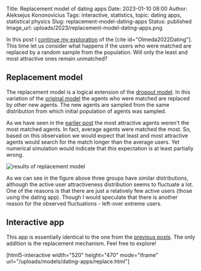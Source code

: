 Title: Replacement model of dating apps
Date: 2023-01-10 08:00
Author: Aleksejus Kononovicius
Tags: interactive, statistics, topic: dating apps, statistical physics
Slug: replacement-model-dating-apps
Status: published
Image_url: uploads/2023/replacement-model-dating-apps.png

In this post I [continue my
exploration](/tag/topic-dating-apps/) of the [cite id="Olmeda2022Dating"].
This time let us consider what happens if the users who were matched are
replaced by a random sample from the population. Will only the least and
most attractive ones remain unmatched?
<!--more-->

## Replacement model

The replacement model is a logical extension of the [dropout
model]({filename}/articles/2022/dropout-model-dating-apps.md). In this
variation of the [original
model]({filename}/articles/2022/statistical-physics-dating-apps.md) the
agents who were matched are replaced by other new agents. The new agents are
sampled from the same distribution from which initial population of agents
was sampled.

As we have seen in the [earlier
post]({filename}/articles/2022/dynamic-model-dating-apps.md) the most
attractive agents weren't the most matched agents. In fact, average agents
were matched the most. So, based on this observation we would expect that
least and most attractive agents would search for the match longer than the
average users. Yet numerical simulation would indicate that this expectation
is at least partially wrong.

![results of replacement
model]({static}/uploads/2023/replacement-model-dating-apps.png "(lower figure)
Comparison sample population (red curve), matched user population (blue
curve) and the active user population (grey curve) match.")

As we can see in the figure above three groups have similar distributions,
although the active user attractiveness distribution seems to fluctuate a
lot. One of the reasons is that there are just a relatively few active users
(those using the dating app). Though I would speculate that there is another
reason for the observed fluctuations - left-over extreme users.

## Interactive app

This app is essentially identical to the one from the [previous
posts]({filename}/articles/2022/dropout-model-dating-apps.md). The only
addition is the replacement mechanism. Feel free to explore!

[html5-interactive width="520" height="470" mode="iframe"
url="/uploads/models/dating-apps/replace.html"]
